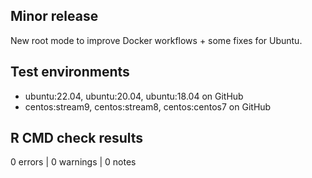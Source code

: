 ## Minor release
New root mode to improve Docker workflows + some fixes for Ubuntu.

## Test environments
- ubuntu:22.04, ubuntu:20.04, ubuntu:18.04 on GitHub
- centos:stream9, centos:stream8, centos:centos7 on GitHub

## R CMD check results
0 errors | 0 warnings | 0 notes
